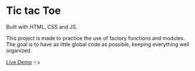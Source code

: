 # Tic tac Toe

Built with HTML, CSS and JS.

This project is made to practice the use of factory functions and modules.
The goal is to have as little global code as possible, keeping everything well organized.

[Live Demo](https://terencechew.github.io/tic-tac-toe/) :point_left:
